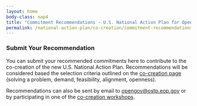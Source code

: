 ```yaml
---
layout: home
body-class: nap4
title: "Commitment Recommendations - U.S. National Action Plan for Open Government"
permalink: /national-action-plan/co-creation/commitment-recommendations/
---
```


### Submit Your Recommendation

You can submit your recommended commitments here to contribute to the co-creation of the new U.S. National Action Plan. Recommendations will be considered based the selection criteria outlined on the [co-creation page](/national-action-plan/co-creation/#considerations-for-selecting-commitments) (solving a problem, demand, feasibility, alignment, openness). 

Recommendations can also be sent by email to [opengov@ostp.eop.gov](mailto:opengov@ostp.eop.gov) or by participating in one of the [co-creation workshops](/meeting/november-2022-public-engagement-opening-the-federal-regulatory-process-to-more-voices/).


<script src="https://touchpoints.app.cloud.gov/touchpoints/73c86663.js" async></script>
<div id="action-plan-feedback-commitment-recommendation" class="open-usa-feedback"></div>